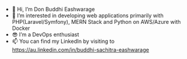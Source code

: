 - 👋 Hi, I’m Don Buddhi Eashwarage
- 👀 I’m interested in developing web applications primarily with PHP(Laravel/Symfony), MERN Stack and Python on AWS/Azure with Docker
- 😎 I’m a DevOps enthusiast
- 📫 You can find my LinkedIn by visiting to https://au.linkedin.com/in/buddhi-sachitra-eashwarage

<!---
BuddhiEash/BuddhiEash is a ✨ special ✨ repository because its `README.md` (this file) appears on your GitHub profile.
You can click the Preview link to take a look at your changes.
--->
